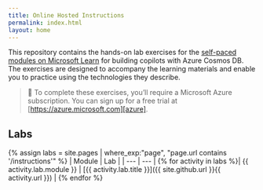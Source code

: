 ```yaml
---
title: Online Hosted Instructions
permalink: index.html
layout: home
---
```


This repository contains the hands-on lab exercises for the [self-paced modules on Microsoft Learn][learn-collection] for building copilots with Azure Cosmos DB. The exercises are designed to accompany the learning materials and enable you to practice using the technologies they describe.

> &#128221; To complete these exercises, you’ll require a Microsoft Azure subscription. You can sign up for a free trial at [https://azure.microsoft.com][azure].

## Labs

{% assign labs = site.pages | where_exp:"page", "page.url contains '/instructions'" %}
| Module | Lab |
| --- | --- |
{% for activity in labs  %}| {{ activity.lab.module }} | [{{ activity.lab.title }}]({{ site.github.url }}{{ activity.url }}) |
{% endfor %}

[azure]: https://azure.microsoft.com
[learn-collection]: https://learn.microsoft.com/training/browse/?expanded=azure&products=azure-cosmos-db